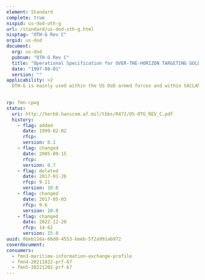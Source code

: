 ```yaml
---
element: Standard
complete: true
nispid: us-dod-oth-g
url: /standard/us-dod-oth-g.html
nisptag: "OTH-G Rev C"
orgid: us-dod
document:
  org: us-dod
  pubnum: "OTH-G Rev C"
  title: "Operational Specification for OVER-THE-HORIZON TARGETING GOLD (Revision C) (OTH-G)"
  date: "1997-08-01"
  version: ""
applicability: >2
  OTH-G is mainly used within the US DoD armed forces and within SACLANT and many NATO navies. The OTHG format is based on message text formats (MTFs) within the OPSPEC. Each MTF is based on an ordered series of sets from the appropriate set library. Each message must be constructed in accordance with the rules for the specific MTF, the sets used to compose the MTF, their supporting tables and entry lists, and the General Formatting Rules.  Background  The Operational Specification for the Over-The-Horizon GOLD (OS-OTG) (Rev C) Change 1 of 1 August 1998 provides a standardised method of transmitting selected data between OTH-T systems and OTH-T support systems. It is designed to be easily man readable.

  
rp: fmn-cpwg
status:
  uri: http://herbb.hanscom.af.mil/tbbs/R472/OS-OTG_REV_C.pdf
  history: 
    - flag: added
      date: 1999-02-02
      rfcp: 
      version: 0.1
    - flag: changed
      date: 2005-09-15
      rfcp: 
      version: 0.7
    - flag: deleted
      date: 2017-01-26
      rfcp: 9-21
      version: 10.0
    - flag: changed
      date: 2017-05-03
      rfcp: 9-6
      version: 10.0
    - flag: changed
      date: 2022-12-20
      rfcp: 14-62
      version: 15.0
uuid: 8beb116a-66d0-4553-beeb-5f2a991ab972
coverdocument:
consumers:
  - fmn3-maritime-information-exchange-profile
  - fmn4-20211022-prf-67
  - fmn5-20221202-prf-67
---
```


